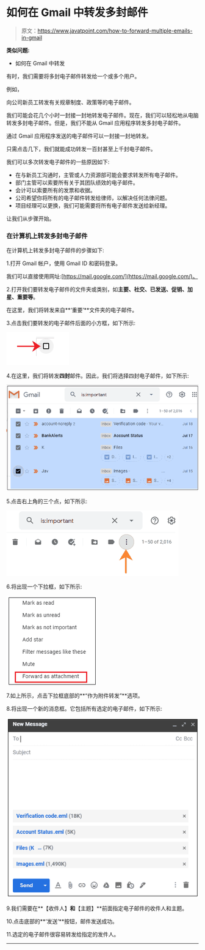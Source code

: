 # 如何在 Gmail 中转发多封邮件

> 原文：<https://www.javatpoint.com/how-to-forward-multiple-emails-in-gmail>

**类似问题:**

*   如何在 Gmail 中转发

有时，我们需要将多封电子邮件转发给一个或多个用户。

例如，

向公司新员工转发有关规章制度、政策等的电子邮件。

我们可能会花几个小时一封接一封地转发电子邮件。现在，我们可以轻松地从电脑转发多封电子邮件。但是，我们不能从 Gmail 应用程序转发多封电子邮件。

通过 Gmail 应用程序发送的电子邮件可以一封接一封地转发。

只需点击几下，我们就能成功转发一百封甚至上千封电子邮件。

我们可以多次转发电子邮件的一些原因如下:

*   在与新员工沟通时，主管或人力资源部可能会要求转发所有电子邮件。
*   部门主管可以索要所有关于其团队绩效的电子邮件。
*   会计可以索要所有的发票和收据。
*   公司希望你将所有的电子邮件转发给律师，以解决任何法律问题。
*   项目经理可以更换，我们可能需要将所有电子邮件发送给新经理。

让我们从步骤开始。

### 在计算机上转发多封电子邮件

在计算机上转发多封电子邮件的步骤如下:

1.打开 Gmail 帐户，使用 Gmail ID 和密码登录。

我们可以直接使用网址:[https://mail.google.com/](https://mail.google.com/)。

2.打开我们要转发电子邮件的文件夹或类别，如**主要、社交、已发送、促销、加星、重要等**。

在这里，我们将转发来自**‘重要’**文件夹的电子邮件。

3.点击我们要转发的电子邮件后面的小方框，如下所示:

![How to forward multiple emails in Gmail](img/67718d1e35175b25c102d69732aa3300.png)

4.在这里，我们将转发**四封**邮件。因此，我们将选择四封电子邮件，如下所示:

![How to forward multiple emails in Gmail](img/dfe48192ddea97a168e57e302c0b3fd4.png)

5.点击右上角的三个点，如下所示:

![How to forward multiple emails in Gmail](img/ba321567d11b7d5901e4700941109f51.png)

6.将出现一个下拉框，如下所示:

![How to forward multiple emails in Gmail](img/ea0e06e676a7f3e7fdb6e6acb0d7a6bc.png)

7.如上所示，点击下拉框底部的**“作为附件转发”**选项。

8.将出现一个新的消息框。它包括所有选定的电子邮件，如下所示:

![How to forward multiple emails in Gmail](img/d27616573dc52840a3b85960be0ea79a.png)

9.我们需要在**【收件人】**和**【主题】**前面指定电子邮件的收件人和主题。

10.点击底部的**‘发送’**按钮，邮件发送成功。

11.选定的电子邮件很容易转发给指定的发件人。

* * *